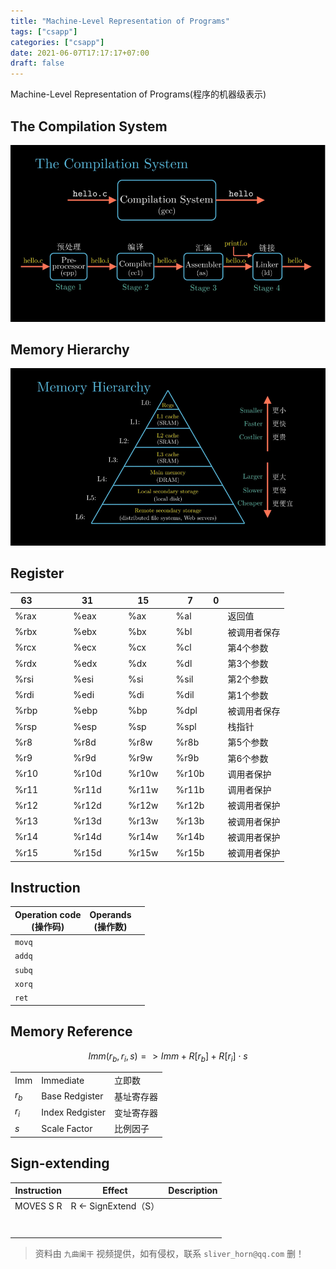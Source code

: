 ```yaml
---
title: "Machine-Level Representation of Programs"
tags: ["csapp"]
categories: ["csapp"]
date: 2021-06-07T17:17:17+07:00 
draft: false
---
```


Machine-Level Representation of Programs(程序的机器级表示)

<!--more-->

## The Compilation System

![3.1](/csapp/3.1.png)

## Memory Hierarchy

![3.2](/csapp/3.2.png)

## Register

| 63   |     |     |     | 31    |     |     | 15    |     | 7     | 0   |        |
| ---- | --- | --- | --- | ----- | --- | --- | ----- | --- | ----- | --- | ------ |
| %rax |     |     |     | %eax  |     |     | %ax   |     | %al   |     | 返回值    |
| %rbx |     |     |     | %ebx  |     |     | %bx   |     | %bl   |     | 被调用者保存 |
| %rcx |     |     |     | %ecx  |     |     | %cx   |     | %cl   |     | 第4个参数  |
| %rdx |     |     |     | %edx  |     |     | %dx   |     | %dl   |     | 第3个参数  |
| %rsi |     |     |     | %esi  |     |     | %si   |     | %sil  |     | 第2个参数  |
| %rdi |     |     |     | %edi  |     |     | %di   |     | %dil  |     | 第1个参数  |
| %rbp |     |     |     | %ebp  |     |     | %bp   |     | %dpl  |     | 被调用者保存 |
| %rsp |     |     |     | %esp  |     |     | %sp   |     | %spl  |     | 栈指针    |
| %r8  |     |     |     | %r8d  |     |     | %r8w  |     | %r8b  |     | 第5个参数  |
| %r9  |     |     |     | %r9d  |     |     | %r9w  |     | %r9b  |     | 第6个参数  |
| %r10 |     |     |     | %r10d |     |     | %r10w |     | %r10b |     | 调用者保护  |
| %r11 |     |     |     | %r11d |     |     | %r11w |     | %r11b |     | 调用者保护  |
| %r12 |     |     |     | %r12d |     |     | %r12w |     | %r12b |     | 被调用者保护 |
| %r13 |     |     |     | %r13d |     |     | %r13w |     | %r13b |     | 被调用者保护 |
| %r14 |     |     |     | %r14d |     |     | %r14w |     | %r14b |     | 被调用者保护 |
| %r15 |     |     |     | %r15d |     |     | %r15w |     | %r15b |     | 被调用者保护 |

## Instruction

| Operation code<br/>(操作码) | Operands<br/>(操作数) |     |
| ------------------------ | ------------------ | --- |
| `movq`                   |                    |     |
| `addq`                   |                    |     |
| `subq`                   |                    |     |
| `xorq`                   |                    |     |
| `ret`                    |                    |     |

## Memory Reference

$$
Imm(r_b,r_i,s) => Imm + R[r_b]+R[r_i]{\cdot}s
$$

|       |                 |       |
| ----- | --------------- | ----- |
| Imm   | Immediate       | 立即数   |
| $r_b$ | Base Redgister  | 基址寄存器 |
| $r_i$ | Index Redgister | 变址寄存器 |
| $s$   | Scale Factor    | 比例因子  |

## Sign-extending

| Instruction | Effect             | Description |
| ----------- | ------------------ | ----------- |
| MOVES S R   | R <- SignExtend（S） |             |
|             |                    |             |
|             |                    |             |
|             |                    |             |
|             |                    |             |
|             |                    |             |
|             |                    |             |
|             |                    |             |

> 资料由 `九曲阑干` 视频提供，如有侵权，联系 `sliver_horn@qq.com` 删！
